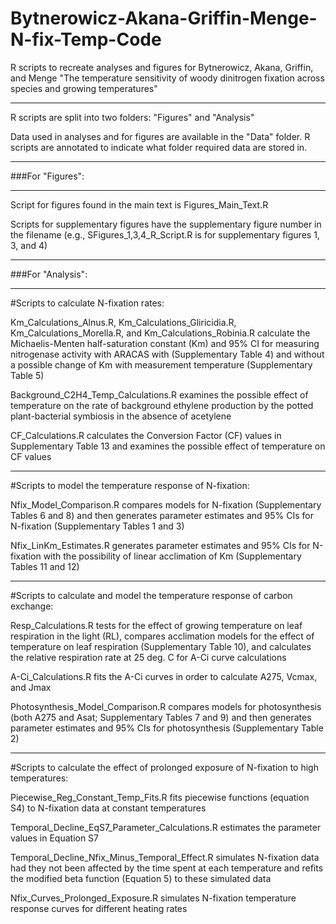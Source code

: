 # Bytnerowicz-Akana-Griffin-Menge-N-fix-Temp-Code
R scripts to recreate analyses and figures for Bytnerowicz, Akana, Griffin, and Menge "The temperature sensitivity of woody dinitrogen fixation across species and growing temperatures"

-------------------------------------------

R scripts are split into two folders: "Figures" and "Analysis"

Data used in analyses and for figures are available in the "Data" folder. R scripts are annotated to indicate what folder required data are stored in.

-------------------------------------------

###For "Figures":

-------------------------------------------

Script for figures found in the main text is Figures_Main_Text.R

Scripts for supplementary figures have the supplementary figure number in the filename (e.g., SFigures_1,3,4_R_Script.R is for supplementary figures 1, 3, and 4)

-------------------------------------------

###For "Analysis":

-------------------------------------------

#Scripts to calculate N-fixation rates:

Km_Calculations_Alnus.R, Km_Calculations_Gliricidia.R, Km_Calculations_Morella.R, and Km_Calculations_Robinia.R calculate the Michaelis-Menten half-saturation constant (Km) and 95% CI for measuring nitrogenase activity with ARACAS with (Supplementary Table 4) and without a possible change of Km with measurement temperature (Supplementary Table 5)

Background_C2H4_Temp_Calculations.R examines the possible effect of temperature on the rate of background ethylene production by the potted plant-bacterial symbiosis in the absence of acetylene

CF_Calculations.R calculates the Conversion Factor (CF) values in Supplementary Table 13 and examines the possible effect of temperature on CF values

-------------------------------------------

#Scripts to model the temperature response of N-fixation:

Nfix_Model_Comparison.R compares models for N-fixation (Supplementary Tables 6 and 8) and then generates parameter estimates and 95% CIs for N-fixation (Supplementary Tables 1 and 3)

Nfix_LinKm_Estimates.R generates parameter estimates and 95% CIs for N-fixation with the possibility of linear acclimation of Km (Supplementary Tables 11 and 12)

-------------------------------------------

#Scripts to calculate and model the temperature response of carbon exchange:

Resp_Calculations.R tests for the effect of growing temperature on leaf respiration in the light (RL), compares acclimation models for the effect of temperature on leaf respiration (Supplementary Table 10), and calculates the relative respiration rate at 25 deg. C for A-Ci curve calculations

A-Ci_Calculations.R fits the A-Ci curves in order to calculate A275, Vcmax, and Jmax

Photosynthesis_Model_Comparison.R compares models for photosynthesis (both A275 and Asat; Supplementary Tables 7 and 9) and then generates parameter estimates and 95% CIs for photosynthesis (Supplementary Table 2)

-------------------------------------------

#Scripts to calculate the effect of prolonged exposure of N-fixation to high temperatures:

Piecewise_Reg_Constant_Temp_Fits.R fits piecewise functions (equation S4) to N-fixation data at constant temperatures

Temporal_Decline_EqS7_Parameter_Calculations.R estimates the parameter values in Equation S7

Temporal_Decline_Nfix_Minus_Temporal_Effect.R simulates N-fixation data had they not been affected by the time spent at each temperature and refits the modified beta function (Equation 5) to these simulated data

Nfix_Curves_Prolonged_Exposure.R simulates N-fixation temperature response curves for different heating rates
